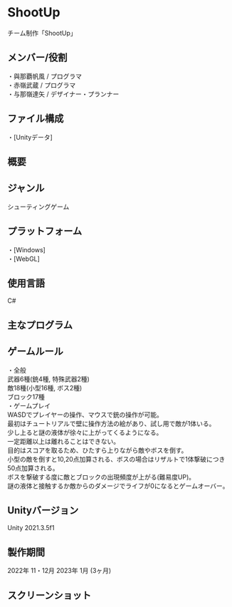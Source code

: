 # ShootUp  
チーム制作「ShootUp」  

## メンバー/役割  
・與那覇帆風 / プログラマ  
・赤嶺武蔵 / プログラマ  
・与那嶺達矢 / デザイナー・プランナー  

## ファイル構成  
・[Unityデータ]  

## 概要  

## ジャンル  
シューティングゲーム  

## プラットフォーム  
・[Windows]  
・[WebGL]  

## 使用言語  
C#  

## 主なプログラム  

## ゲームルール  
・全般  
武器6種(銃4種, 特殊武器2種)  
敵18種(小型16種, ボス2種)  
ブロック17種  
・ゲームプレイ  
WASDでプレイヤーの操作、マウスで銃の操作が可能。  
最初はチュートリアルで壁に操作方法の絵があり、試し用で敵が1体いる。  
少し上ると謎の液体が徐々に上がってくるようになる。  
一定距離以上は離れることはできない。  
目的はスコアを取るため、ひたすら上りながら敵やボスを倒す。  
小型の敵を倒すと10,20点加算される、ボスの場合はリザルトで1体撃破につき50点加算される。  
ボスを撃破する度に敵とブロックの出現頻度が上がる(難易度UP)。  
謎の液体と接触するか敵からのダメージでライフが0になるとゲームオーバー。  

## Unityバージョン  
Unity 2021.3.5f1  

## 製作期間  
2022年 11・12月 2023年 1月 (3ヶ月)  

## スクリーンショット  

